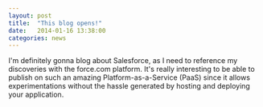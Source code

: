 ```yaml
---
layout: post
title:  "This blog opens!"
date:   2014-01-16 13:38:00
categories: news
---
```


I'm definitely gonna blog about Salesforce, as I need to reference my
discoveries with the force.com platform. It's really interesting to be able
to publish on such an amazing Platform-as-a-Service (PaaS) since it allows
experimentations without the hassle generated by hosting and deploying your
application.